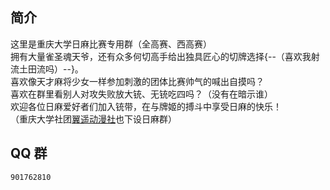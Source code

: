 ## 简介  
这里是重庆大学日麻比赛专用群（全高赛、西高赛）  
拥有大量雀圣魂天爷，还有众多何切高手给出独具匠心的切牌选择{--（喜欢我射流土田流吗）--}。  
喜欢像天才麻将少女一样参加刺激的团体比赛帅气的喊出自摸吗？  
喜欢在群里看别人对攻失败放大铳、无铳吃四吗？（没有在暗示谁）  
欢迎各位日麻爱好者们加入铳带，在与牌姬的搏斗中享受日麻的快乐！  
（重庆大学社团[翼遥动漫社](../../club/文联/翼遥动漫社.md)也下设日麻群）

## QQ 群  
`901762810`  